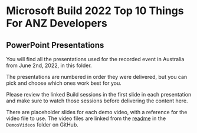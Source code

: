 # Microsoft Build 2022 Top 10 Things For ANZ Developers

## PowerPoint Presentations

You will find all the presentations used for the recorded event in Australia from June 2nd, 2022, in this folder.

The presentations are numbered in order they were delivered, but you can pick and choose which ones work best for you.

Please review the linked Build sessions in the first slide in each presentation and make sure to watch those sessions before delivering the content here.

There are placeholder slides for each demo video, with a reference for the video file to use. The video files are linked from the [readme](../DemosVideos/readme.md) in the `DemosVideos` folder on GitHub.